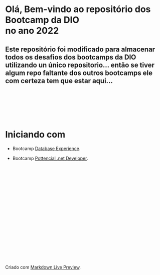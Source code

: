 # Olá, Bem-vindo ao repositório dos Bootcamp da DIO<br> no ano 2022

## Este repositório foi modificado para almacenar todos os desafios dos bootcamps da DIO utilizando un único repositorio... então se tiver algum repo faltante dos outros bootcamps ele com certeza tem que estar aqui...

# <br><br><br>Iniciando com

* Bootcamp [Database Experience](https://github.com/Linblade/DIO-2022/tree/main/database-experience).

* Bootcamp [Pottencial .net Developer](https://github.com/Linblade/DIO-2022/tree/main/pottencial-net-developer).

# <br><br><br><br><br><br><br><br>

Criado com [Markdown Live Preview](https://markdownlivepreview.com/).

